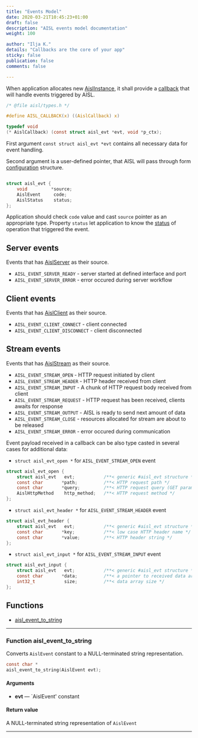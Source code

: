 ```yaml
---
title: "Events Model"
date: 2020-03-21T10:45:23+01:00
draft: false
description: "AISL events model documentation"
weight: 100

author: "Ilja K."
details: "Callbacks are the core of your app"
sticky: false
publication: false
comments: false

---
```


When application allocates new [AislInstance](/aisl/doc/instance), it shall 
provide a [callback](#type-aislcallback) that will handle events triggered by
AISL.

```c
/* @file aisl/types.h */

#define AISL_CALLBACK(x) ((AislCallback) x)

typedef void
(* AislCallback) (const struct aisl_evt *evt, void *p_ctx);
```

First argument `const struct aisl_evt *evt` contains all necessary data for event
handling.

Second argument is a user-defined pointer, that AISL will pass through form
[configuration](/aisl/doc/configuration/) structure.

```c

struct aisl_evt {
	void         *source;
	AislEvent     code;
	AislStatus    status;
};

```

Application should check `code` value and cast `source` pointer as an 
appropriate type. Property `status` let application to
know the [status](/aisl/doc/enumerations/#type-aislstatus) of operation that
triggered the event.

## Server events

Events that has [AislServer](/aisl/doc/server/) as their source.

* `AISL_EVENT_SERVER_READY` - server started at defined interface and port
* `AISL_EVENT_SERVER_ERROR` - error occured during server workflow

## Client events

Events that has [AislClient](/aisl/doc/client/) as their source.

* `AISL_EVENT_CLIENT_CONNECT` - client connected
* `AISL_EVENT_CLIENT_DISCONNECT` - client disconnected

## Stream events

Events that has [AislStream](/aisl/doc/stream/) as their source.

* `AISL_EVENT_STREAM_OPEN` - HTTP request initiated by client
* `AISL_EVENT_STREAM_HEADER` - HTTP header received from client
* `AISL_EVENT_STREAM_INPUT` - A chunk of HTTP request body received from client
* `AISL_EVENT_STREAM_REQUEST` - HTTP request has been received, clients awaits for response
* `AISL_EVENT_STREAM_OUTPUT` - AISL is ready to send next amount of data
* `AISL_EVENT_STREAM_CLOSE` - resources allocated for stream are about to be released
* `AISL_EVENT_STREAM_ERROR` - error occured during communication

Event payload received in a callback can be also type casted in several cases
for additional data:

* `struct aisl_evt_open *` for `AISL_EVENT_STREAM_OPEN` event

```c
struct aisl_evt_open {
	struct aisl_evt   evt;           /**< generic #aisl_evt structure */
	const char       *path;          /**< HTTP request path */
	const char       *query;         /**< HTTP request query (GET params) */
	AislHttpMethod    http_method;   /**< HTTP request method */
};
```

* `struct aisl_evt_header *` for `AISL_EVENT_STREAM_HEADER` event

```c
struct aisl_evt_header {
	struct aisl_evt   evt;           /**< generic #aisl_evt structure */
	const char       *key;           /**< low case HTTP header name */
	const char       *value;         /**< HTTP header string */
};
```

* `struct aisl_evt_input *` for `AISL_EVENT_STREAM_INPUT` event

```c
struct aisl_evt_input {
	struct aisl_evt   evt;           /**< generic #aisl_evt structure */
	const char       *data;          /**< a pointer to received data array */
	int32_t           size;          /**< data array size */
};
```

## Functions

* [aisl_event_to_string](#function-aisl_event_to_string)

---

### Function aisl\_event\_to\_string

Converts `AislEvent` constant to a NULL-terminated string representation.

```c
const char *
aisl_event_to_string(AislEvent evt);
```

#### Arguments

*   **evt** — `AislEvent' constant

#### Return value

A NULL-terminated string representation of `AislEvent`

---
